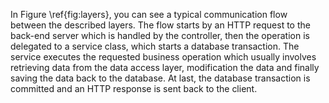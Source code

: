 In Figure \ref{fig:layers}, you can see a typical communication flow between the described layers. The flow starts by an HTTP request to the back-end server which is handled by the controller, then the operation is delegated to a service class, which starts a database transaction. The service executes the requested business operation which usually involves retrieving data from the data access layer, modification the data and finally saving the data back to the database. At last, the database transaction is committed and an HTTP response is sent back to the client.